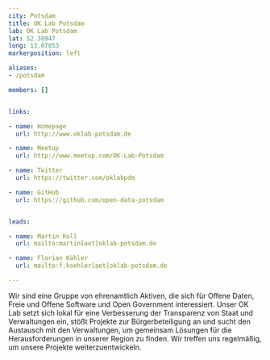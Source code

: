 ```yaml
---
city: Potsdam
title: OK Lab Potsdam
lab: OK Lab Potsdam
lat: 52.38947
long: 13.07853
markerposition: left

aliases:
- /potsdam

members: []


links:

- name: Homepage
  url: http://www.oklab-potsdam.de

- name: Meetup
  url: http://www.meetup.com/OK-Lab-Potsdam

- name: Twitter
  url: https://twitter.com/oklabpdm

- name: GitHub
  url: https://github.com/open-data-potsdam


leads:

- name: Martin Koll
  url: mailto:martin[aet]oklab-potsdam.de

- name: Florian Köhler
  url: mailto:f.koehler[aet]oklab-potsdam.de

---
```


Wir sind eine Gruppe von ehrenamtlich Aktiven, die sich für Offene Daten, Freie und Offene Software und Open Government interessiert. Unser OK Lab setzt sich lokal für eine Verbesserung der Transparenz von Staat und Verwaltungen ein, stößt Projekte zur Bürgerbeteiligung an und sucht den Austausch mit den Verwaltungen, um gemeinsam Lösungen für die Herausforderungen in unserer Region zu finden. Wir treffen uns regelmäßig, um unsere Projekte weiterzuentwickeln.
